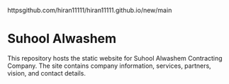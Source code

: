httpsgithub.com/hiran11111/hiran11111.github.io/new/main
# Suhool Alwashem

This repository hosts the static website for Suhool Alwashem Contracting Company. The site contains company information, services, partners, vision, and contact details.
